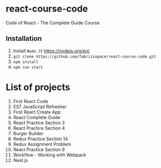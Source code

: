 # react-course-code
Code of React - The Complete Guide Course

## Installation
1. Install `Node.JS` https://nodejs.org/en/
2. `git clone https://github.com/fabriziopace/react-course-code.git`
3. `npm install`
4. `npm run start`

# List of projects
1. First React Code
1. ES7 JavaScript Refresher
3. First React Create App
4. React Complete Guide
5. React Practice Section 3
6. React Practice Section 4
7. Burger Builder 
8. Redux Practice Section 14 
9. Redux Assignment Problem
10. React Practice Section 9
11. Workflow - Working with Webpack
12. Next.js